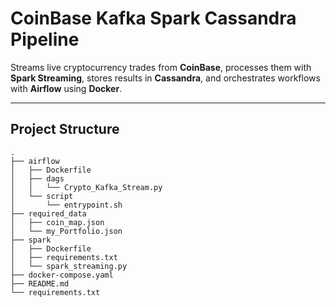 # CoinBase Kafka Spark Cassandra Pipeline

Streams live cryptocurrency trades from **CoinBase**, processes them with **Spark Streaming**, stores results in **Cassandra**, and orchestrates workflows with **Airflow** using **Docker**.

---

## Project Structure

```text
.
├── airflow
│   ├── Dockerfile
│   ├── dags
│   │   └── Crypto_Kafka_Stream.py
│   └── script
│       └── entrypoint.sh
├── required_data
│   ├── coin_map.json
│   └── my_Portfolio.json
├── spark
│   ├── Dockerfile
│   ├── requirements.txt
│   └── spark_streaming.py
├── docker-compose.yaml
├── README.md
└── requirements.txt
